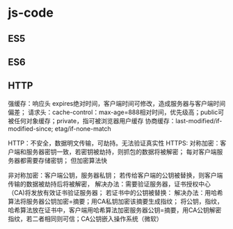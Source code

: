 # js-code
## ES5

## ES6

## HTTP
强缓存：响应头 expires绝对时间，客户端时间可修改，造成服务器与客户端时间偏差；
请求头：cache-control：max-age=888相对时间，优先级高；public可被任何对象缓存；private，指可被浏览器用户缓存
协商缓存：last-modified/if-modified-since;   etag/if-none-match

HTTP：不安全，数据明文传输，可劫持。无法验证真实性
HTTPS:
对称加密：客户端和服务器密钥一致，若密钥被劫持，则抓包的数据将被解密；
每对客户端服务器都需要存储密钥；
但加密算法快

非对称加密：客户端公钥，服务器私钥；
若传给客户端的公钥被替换，则客户端传输的数据被劫持后将被解密，
解决办法：需要验证服务器，证书授权中心（CA)将发放有效证书验证服务器；
若证书中的公钥被替换：
解决办法：用哈希算法将服务器公钥加密=摘要；用CA私钥加密该摘要生成指纹；
将公钥，指纹，哈希算法放在证书中，客户端用哈希算法加密服务器公钥=摘要，用CA公钥解密指纹，若二者相同则可信；CA公钥嵌入操作系统（微软）
